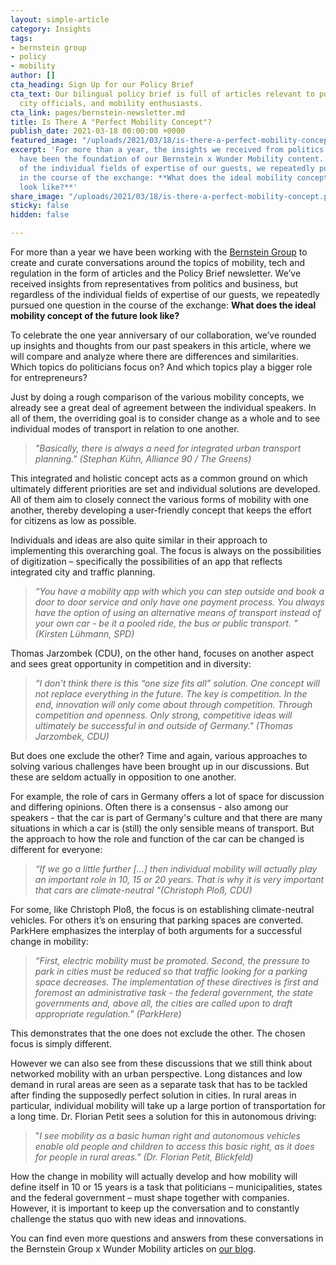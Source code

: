 ```yaml
---
layout: simple-article
category: Insights
tags:
- bernstein group
- policy
- mobility
author: []
cta_heading: Sign Up for our Policy Brief
cta_text: Our bilingual policy brief is full of articles relevant to policymakers,
  city officials, and mobility enthusiasts.
cta_link: pages/bernstein-newsletter.md
title: Is There A "Perfect Mobility Concept"?
publish_date: 2021-03-18 00:00:00 +0000
featured_image: "/uploads/2021/03/18/is-there-a-perfect-mobility-concept_portrait.png"
excerpt: 'For more than a year, the insights we received from politics and business
  have been the foundation of our Bernstein x Wunder Mobility content. Regardless
  of the individual fields of expertise of our guests, we repeatedly pursued one question
  in the course of the exchange: **What does the ideal mobility concept of the future
  look like?**'
share_image: "/uploads/2021/03/18/is-there-a-perfect-mobility-concept.png"
sticky: false
hidden: false

---
```

For more than a year we have been working with the [Bernstein Group](https://bernstein-group.com/de/) to create and curate conversations around the topics of mobility, tech and regulation in the form of articles and the Policy Brief newsletter. We’ve received insights from representatives from politics and business, but regardless of the individual fields of expertise of our guests, we repeatedly pursued one question in the course of the exchange: **What does the ideal mobility concept of the future look like?**

To celebrate the one year anniversary of our collaboration, we’ve rounded up insights and thoughts from our past speakers in this article, where we will compare and analyze where there are differences and similarities. Which topics do politicians focus on? And which topics play a bigger role for entrepreneurs?

Just by doing a rough comparison of the various mobility concepts, we already see a great deal of agreement between the individual speakers. In all of them, the overriding goal is to consider change as a whole and to see individual modes of transport in relation to one another.

> _"Basically, there is always a need for integrated urban transport planning." (Stephan Kühn, Alliance 90 / The Greens)_

This integrated and holistic concept acts as a common ground on which ultimately different priorities are set and individual solutions are developed. All of them aim to closely connect the various forms of mobility with one another, thereby developing a user-friendly concept that keeps the effort for citizens as low as possible.

Individuals and ideas are also quite similar in their approach to implementing this overarching goal. The focus is always on the possibilities of digitization – specifically the possibilities of an app that reflects integrated city and traffic planning.

> _“You have a mobility app with which you can step outside and book a door to door service and only have one payment process. You always have the option of using an alternative means of transport instead of your own car - be it a pooled ride, the bus or public transport. "(Kirsten Lühmann, SPD)_

Thomas Jarzombek (CDU), on the other hand, focuses on another aspect and sees great opportunity in competition and in diversity:

> _“I don't think there is this “one size fits all” solution. One concept will not replace everything in the future. The key is competition. In the end, innovation will only come about through competition. Through competition and openness. Only strong, competitive ideas will ultimately be successful in and outside of Germany." (Thomas Jarzombek, CDU)_

But does one exclude the other? Time and again, various approaches to solving various challenges have been brought up in our discussions. But these are seldom actually in opposition to one another.

For example, the role of cars in Germany offers a lot of space for discussion and differing opinions. Often there is a consensus - also among our speakers - that the car is part of Germany's culture and that there are many situations in which a car is (still) the only sensible means of transport. But the approach to how the role and function of the car can be changed is different for everyone:

> _“If we go a little further \[...\] then individual mobility will actually play an important role in 10, 15 or 20 years. That is why it is very important that cars are climate-neutral "(Christoph Ploß, CDU)_

For some, like Christoph Ploß, the focus is on establishing climate-neutral vehicles. For others it’s on ensuring that parking spaces are converted. ParkHere emphasizes the interplay of both arguments for a successful change in mobility:

> _“First, electric mobility must be promoted. Second, the pressure to park in cities must be reduced so that traffic looking for a parking space decreases. The implementation of these directives is first and foremost an administrative task - the federal government, the state governments and, above all, the cities are called upon to draft appropriate regulation." (ParkHere)_

This demonstrates that the one does not exclude the other. The chosen focus is simply different.

However we can also see from these discussions that we still think about networked mobility with an urban perspective. Long distances and low demand in rural areas are seen as a separate task that has to be tackled after finding the supposedly perfect solution in cities. In rural areas in particular, individual mobility will take up a large portion of transportation for a long time. Dr. Florian Petit sees a solution for this in autonomous driving:

> "_I see mobility as a basic human right and autonomous vehicles enable old people and children to access this basic right, as it does for people in rural areas." (Dr. Florian Petit, Blickfeld)_

How the change in mobility will actually develop and how mobility will define itself in 10 or 15 years is a task that politicians – municipalities, states and the federal government – must shape together with companies. However, it is important to keep up the conversation and to constantly challenge the status quo with new ideas and innovations.

You can find even more questions and answers from these conversations in the Bernstein Group x Wunder Mobility articles on [our blog](https://www.wundermobility.com/blog).